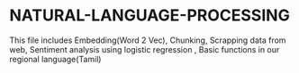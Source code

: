 # NATURAL-LANGUAGE-PROCESSING
This file includes Embedding(Word 2 Vec), Chunking, Scrapping data from web, Sentiment analysis using logistic regression , Basic functions in our regional language(Tamil) 
